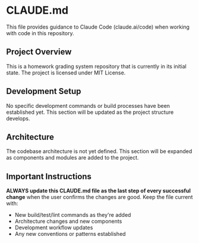 # CLAUDE.md

This file provides guidance to Claude Code (claude.ai/code) when working with code in this repository.

## Project Overview

This is a homework grading system repository that is currently in its initial state. The project is licensed under MIT License.

## Development Setup

No specific development commands or build processes have been established yet. This section will be updated as the project structure develops.

## Architecture

The codebase architecture is not yet defined. This section will be expanded as components and modules are added to the project.

## Important Instructions

**ALWAYS update this CLAUDE.md file as the last step of every successful change** when the user confirms the changes are good. Keep the file current with:
- New build/test/lint commands as they're added
- Architecture changes and new components
- Development workflow updates
- Any new conventions or patterns established